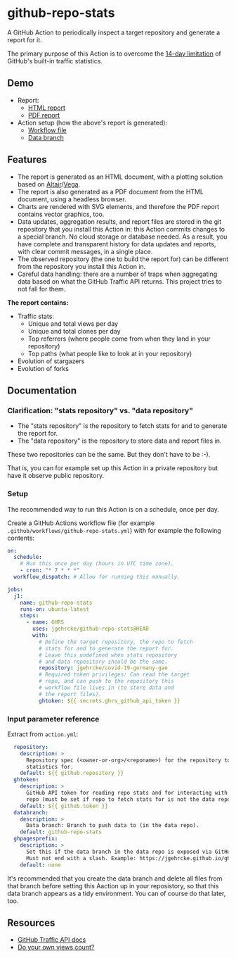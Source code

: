 # github-repo-stats

A GitHub Action to periodically inspect a target repository and generate a report for it.

The primary purpose of this Action is to overcome the [14-day limitation](https://github.com/isaacs/github/issues/399) of GitHub's built-in traffic statistics.

## Demo

* Report:
  * [HTML report](https://jgehrcke.github.io/ghrs-test/jgehrcke/covid-19-germany-gae/latest-report/report.html)
  * [PDF report](https://jgehrcke.github.io/ghrs-test/jgehrcke/covid-19-germany-gae/latest-report/report.pdf)
* Action setup (how the above's report is generated):
  * [Workflow file](https://github.com/jgehrcke/ghrs-test/blob/github-repo-stats/.github/workflows/github-repo-stats.yml)
  * [Data branch](https://github.com/jgehrcke/ghrs-test/tree/github-repo-stats/jgehrcke/covid-19-germany-gae)


## Features

* The report is generated as an HTML document, with a plotting solution based on [Altair](https://github.com/altair-viz/altair)/[Vega](https://vega.github.io/vega/).
* The report is also generated as a PDF document from the HTML document, using a headless browser.
* Charts are rendered with SVG elements, and therefore the PDF report contains vector graphics, too.
* Data updates, aggregation results, and report files are stored in the git repository that you install this Action in: this Action commits changes to a special branch. No cloud storage or database needed. As a result, you have complete and transparent history for data updates and reports, with clear commit messages, in a single place.
* The observed repository (the one to build the report for) can be different from the repository you install this Action in.
* Careful data handling: there are a number of traps when aggregating data based on what the GitHub Traffic API returns. This project tries to not fall for them.


**The report contains:**

* Traffic stats:
  * Unique and total views per day
  * Unique and total clones per day
  * Top referrers (where people come from when they land in your repository)
  * Top paths (what people like to look at in your repository)
* Evolution of stargazers
* Evolution of forks


## Documentation

### Clarification: "stats repository" vs. "data repository"

* The "stats repository" is the repository to fetch stats for and to generate the report for.
* The "data repository" is the repository to store data and report files in.

These two repositories can be the same. But they don't have to be :-).

That is, you can for example set up this Action in a private repository but have it observe  public repository.


### Setup

The recommended way to run this Action is on a schedule, once per day.

Create a GitHub Actions workflow file (for example `.github/workflows/github-repo-stats.yml`) with for example the following contents:

```yaml
on:
  schedule:
    # Run this once per day (hours in UTC time zone).
    - cron: "* 7 * * *"
  workflow_dispatch: # Allow for running this manually.

jobs:
  j1:
    name: github-repo-stats
    runs-on: ubuntu-latest
    steps:
      - name: GHRS
        uses: jgehrcke/github-repo-stats@HEAD
        with:
          # Define the target repository, the repo to fetch
          # stats for and to generate the report for.
          # Leave this undefined when stats repository
          # and data repository should be the same.
          repository: jgehrcke/covid-19-germany-gae
          # Required token privileges: Can read the target
          # repo, and can push to the repository this
          # workflow file lives in (to store data and
          # the report files).
          ghtoken: ${{ secrets.ghrs_github_api_token }}

```


### Input parameter reference

Extract from `action.yml`:

```yaml
  repository:
    description: >
      Repository spec (<owner-or-org>/<reponame>) for the repository to fetch
      statistics for.
    default: ${{ github.repository }}
  ghtoken:
    description: >
      GitHub API token for reading repo stats and for interacting with the data
      repo (must be set if repo to fetch stats for is not the data repo).
    default: ${{ github.token }}
  databranch:
    description: >
      Data branch: Branch to push data to (in the data repo).
    default: github-repo-stats
  ghpagesprefix:
    description: >
      Set this if the data branch in the data repo is exposed via GitHub pages.
      Must not end with a slash. Example: https://jgehrcke.github.io/ghrs-test
    default: none
```

It's recommended that you create the data branch and delete all files from that branch before setting this Aaction up in your reposistory, so that this data branch appears as a tidy environment.
You can of course do that later, too.

## Resources

* [GitHub Traffic API docs](https://docs.github.com/en/free-pro-team@latest/rest/reference/repos#traffic)
* [Do your own views count?](https://stackoverflow.com/a/63697886/145400)
